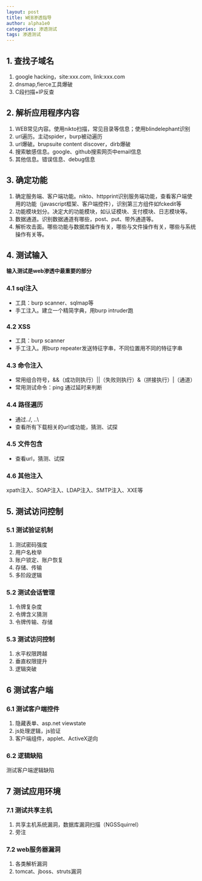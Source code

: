 ```yaml
---
layout: post
title: WEB渗透指导
author: alpha1e0
categories: 渗透测试
tags: 渗透测试
---
```


## 1. 查找子域名
1. google hacking，site:xxx.com, link:xxx.com
2. dnsmap,fierce工具爆破
3. C段扫描+IP反查

## 2. 解析应用程序内容
1. WEB常见内容。使用nikto扫描，常见目录等信息；使用blindelephant识别
2. url遍历。主动spider，burp被动遍历
3. url爆破。brupsuite content discover，dirb爆破
4. 搜索敏感信息。google、github搜索网页中email信息
5. 其他信息。错误信息、debug信息

## 3. 确定功能
1. 确定服务端、客户端功能。nikto、httpprint识别服务端功能，查看客户端使用的功能（javascript框架、客户端控件），识别第三方组件如fckedit等
2. 功能模块划分。决定大的功能模块，如认证模块、支付模块、日志模块等。
3. 数据通道。识别数据通道有哪些，post、put、带外通道等。
4. 解析攻击面。哪些功能与数据库操作有关，哪些与文件操作有关，哪些与系统操作有关等。

## 4. 测试输入

**输入测试是web渗透中最重要的部分**

### 4.1 sql注入

* 工具：burp scanner、sqlmap等
* 手工注入。建立一个精简字典，用burp intruder跑

### 4.2 XSS

* 工具：burp scanner
* 手工注入。用burp repeater发送特征字串，不同位置用不同的特征字串

### 4.3 命令注入

* 常用组合符号，&&（成功则执行）||（失败则执行）&（拼接执行）|（通道）
* 常用测试命令：ping 通过延时来判断

### 4.4 路径遍历

* 通过../, ..\
* 查看所有下载相关的url或功能，猜测、试探

### 4.5 文件包含

* 查看url，猜测、试探

### 4.6 其他注入

xpath注入、SOAP注入、LDAP注入、SMTP注入、XXE等

## 5. 测试访问控制

### 5.1 测试验证机制

1. 测试密码强度
2. 用户名枚举
3. 账户锁定、账户恢复
4. 存储、传输
5. 多阶段逻辑

### 5.2 测试会话管理

1. 令牌复杂度
2. 令牌含义猜测
3. 令牌传输、存储

### 5.3 测试访问控制

1. 水平权限跨越
2. 垂直权限提升
3. 逻辑突破

## 6 测试客户端

### 6.1 测试客户端控件

1. 隐藏表单、asp.net viewstate
2. js处理逻辑，js验证
3. 客户端组件，applet、ActiveX逆向

### 6.2 逻辑缺陷

测试客户端逻辑缺陷

## 7 测试应用环境

### 7.1 测试共享主机

1. 共享主机系统漏洞，数据库漏洞扫描（NGSSquirrel）
2. 旁注

### 7.2 web服务器漏洞

1. 各类解析漏洞
2. tomcat、jboss、struts漏洞